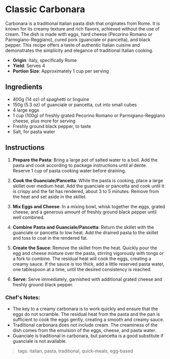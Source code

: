 # Classic Carbonara

Carbonara is a traditional Italian pasta dish that originates from Rome. It is known for its creamy texture and rich flavors, achieved without the use of cream. The dish is made with eggs, hard cheese (Pecorino Romano or Parmigiano-Reggiano), cured pork (guanciale or pancetta), and black pepper. This recipe offers a taste of authentic Italian cuisine and demonstrates the simplicity and elegance of traditional Italian cooking.

- **Origin**: Italy, specifically Rome
- **Yield**: Serves 4
- **Portion Size**: Approximately 1 cup per serving

## Ingredients

- 400g (14 oz) of spaghetti or linguine
- 150g (5.3 oz) of guanciale or pancetta, cut into small cubes
- 4 large eggs
- 1 cup (100g) of freshly grated Pecorino Romano or Parmigiano-Reggiano cheese, plus more for serving
- Freshly ground black pepper, to taste
- Salt, for pasta water

## Instructions

1. **Prepare the Pasta**: Bring a large pot of salted water to a boil. Add the pasta and cook according to package instructions until al dente. Reserve 1 cup of pasta cooking water before draining.

2. **Cook the Guanciale/Pancetta**: While the pasta is cooking, place a large skillet over medium heat. Add the guanciale or pancetta and cook until it is crispy and the fat has rendered, about 3 to 5 minutes. Remove from the heat and set aside in the skillet.

3. **Mix Eggs and Cheese**: In a mixing bowl, whisk together the eggs, grated cheese, and a generous amount of freshly ground black pepper until well combined.

4. **Combine Pasta and Guanciale/Pancetta**: Return the skillet with the guanciale or pancetta to low heat. Add the drained pasta to the skillet and toss to coat in the rendered fat.

5. **Create the Sauce**: Remove the skillet from the heat. Quickly pour the egg and cheese mixture over the pasta, stirring vigorously with tongs or a fork to combine. The residual heat will cook the eggs, creating a creamy sauce. If the sauce is too thick, add a little reserved pasta water, one tablespoon at a time, until the desired consistency is reached.

6. **Serve**: Serve immediately, garnished with additional grated cheese and freshly ground black pepper.

### Chef's Notes:

- The key to a creamy carbonara is to work quickly and ensure that the eggs do not scramble. The residual heat from the pasta and the pan is sufficient to cook the eggs gently, creating a smooth and creamy sauce.
- Traditional carbonara does not include cream. The creaminess of the dish comes from the emulsion of the eggs, cheese, and pasta water.
- Guanciale is traditional in carbonara, but pancetta is a good substitute if guanciale is not available.

> tags: italian, pasta, traditional, quick-meals, egg-based